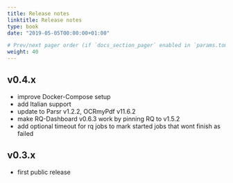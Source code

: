 ```yaml
---
title: Release notes
linktitle: Release notes
type: book
date: "2019-05-05T00:00:00+01:00"

# Prev/next pager order (if `docs_section_pager` enabled in `params.toml`)
weight: 40
---
```



## v0.4.x

- improve Docker-Compose setup
- add Italian support
- update to Parsr v1.2.2, OCRmyPdf v11.6.2
- make RQ-Dashboard v0.6.3 work by pinning RQ to v1.5.2
- add optional timeout for rq jobs to mark started jobs that wont finish as failed

## v0.3.x

- first public release
